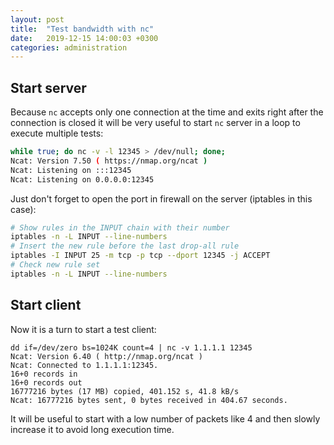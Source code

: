 ```yaml
---
layout: post
title:  "Test bandwidth with nc"
date:   2019-12-15 14:00:03 +0300
categories: administration
---
```

## Start server

Because `nc` accepts only one connection at the time and exits right after
the connection is closed it will be very useful to start `nc` server in a
loop to execute multiple tests:
```bash
while true; do nc -v -l 12345 > /dev/null; done;                                                                                                                    
Ncat: Version 7.50 ( https://nmap.org/ncat )
Ncat: Listening on :::12345
Ncat: Listening on 0.0.0.0:12345
```

Just don't forget to open the port in firewall on the server (iptables in this
case):
```bash
# Show rules in the INPUT chain with their number
iptables -n -L INPUT --line-numbers
# Insert the new rule before the last drop-all rule
iptables -I INPUT 25 -m tcp -p tcp --dport 12345 -j ACCEPT
# Check new rule set
iptables -n -L INPUT --line-numbers
```

## Start client

Now it is a turn to start a test client:
```
dd if=/dev/zero bs=1024K count=4 | nc -v 1.1.1.1 12345                                                                                                      
Ncat: Version 6.40 ( http://nmap.org/ncat )
Ncat: Connected to 1.1.1.1:12345.
16+0 records in
16+0 records out
16777216 bytes (17 MB) copied, 401.152 s, 41.8 kB/s
Ncat: 16777216 bytes sent, 0 bytes received in 404.67 seconds.
```
It will be useful to start with a low number of packets like 4 and then slowly
increase it to avoid long execution time.
